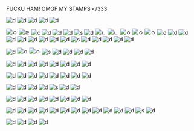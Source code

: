 FUCKU HAM! OMGF MY STAMPS </333

![d](https://media.discordapp.net/attachments/1073270199878418433/1138678576410017922/blinkiesCafe-5i.png?width=187&height=25) ![d](https://media.discordapp.net/attachments/1073270199878418433/1205373106831622194/blinkiesCafe-p6.png?ex=65d8222f&is=65c5ad2f&hm=fc82e8357a2600a635535789bbf5a7313656834e980aae8ebf088bddb8865f3b&=&format=webp&quality=lossless&width=187&height=25) ![d](https://images-ext-2.discordapp.net/external/Z1g10N7QevfF2TCWQxmK1lOY2omEBYyTPaErhbqUt4o/https/blinkies.cafe/b/blinkiesCafe-HG.gif?width=187&height=25) ![d](https://media.discordapp.net/attachments/1073270199878418433/1205291607306543154/IMG_7574.webp?ex=65d7d648&is=65c56148&hm=5f2dcaf7b91b91f9b713d4209623e29b19ad1d22052024fc8db1ee871e1e44c1&=&format=webp&width=187&height=25) ![d](https://supplies.ju.mp/assets/images/gallery08/27b40408.gif?v=6a50b904)

![ㅇ](https://supplies.ju.mp/assets/images/gallery01/0383b620.png?v=9163b103) ![ㄹ](https://supplies.ju.mp/assets/images/gallery02/b3829f51.png?v=9163b103) ![c](https://i.imgur.com/PU9ghqb.png) ![d](https://i.imgur.com/zgaRFiu.gif) ![d](https://i.imgur.com/rxe0TCe.gif)  ![d](https://supplies.ju.mp/assets/images/gallery02/e8d85b97.png?v=9163b103) ![s](https://wilardo.crd.co/assets/images/gallery08/eed9c4dc.png?v=a363c8e1) ![d](https://wilardo.crd.co/assets/images/gallery08/029b6ef8.gif?v=a363c8e1) ![ㄴ](https://wilardo.crd.co/assets/images/gallery11/09303a58.png?v=a363c8e1) ![ㄴ](https://wilardo.crd.co/assets/images/gallery08/771bec75.jpg?v=a363c8e1) ![ㅇ](https://wilardo.crd.co/assets/images/gallery10/3213c214.png?v=a363c8e1) ![ㅇ](https://wilardo.crd.co/assets/images/gallery10/0337f01e.png?v=a363c8e1) ![ㅇ](https://wilardo.crd.co/assets/images/gallery13/2170670e.png?v=a363c8e1) ![d](https://media.discordapp.net/attachments/1073270199878418433/1205287315333976065/IMG_7546.gif?ex=65d7d249&is=65c55d49&hm=8760d3864612059c79a6f204745798eb2ef16aadf397e7c1960110cc2b857fe7&=&width=123&height=70) ![d](https://64.media.tumblr.com/7a94455c84272472d9e16d37e018fc53/957bad2c6a46f594-c4/s250x400/fe1aef8f50b3373cff2c6a9ebe6ad56bd6355bce.gifv) ![d](https://y2k.neocities.org/stamps/tumblr_inline_pf6lisXxFI1tjl8rj_500.png) ![d](https://y2k.neocities.org/stamps2/believe___stamp_by_thecandycoating-dac2n2e.gif) ![d](https://y2k.neocities.org/stamps2/tumblr_inline_p81z5lzK3G1uli46t_500.png) 
![d](https://supplies.ju.mp/assets/images/gallery02/885a92a0.png?v=9163b103) ![d](https://media.discordapp.net/attachments/1073270199878418433/1205287317640839248/IMG_7541.png?ex=65d7d249&is=65c55d49&hm=2b4dfb78d7caeec51d20fde04ae6e68fad417cea9c5510f288a127e35c278cfd&=&format=webp&quality=lossless&width=122&height=68) ![d](https://media.discordapp.net/attachments/1073270199878418433/1205289772189487195/IMG_7553.png?ex=65d7d492&is=65c55f92&hm=053673a288961842795ebe7c390af12fd3545a26f24153df01f3830010417492&=&format=webp&quality=lossless&width=122&height=68) ![d](https://media.discordapp.net/attachments/1073270199878418433/1205289772403269642/IMG_7552.png?ex=65d7d492&is=65c55f92&hm=5fb9e398fcc17115a25d40658aba1b7474262fe0f32276784dabfdfe7ae55c83&=&format=webp&quality=lossless&width=122&height=68) ![s](https://media.discordapp.net/attachments/1073270199878418433/1205289773447520256/IMG_7548.png?ex=65d7d493&is=65c55f93&hm=efc31621396a630c4aa5b941e17910f2c384324f32523b74e4058e98cfd844e3&=&format=webp&quality=lossless&width=122&height=68) ![d](https://media.discordapp.net/attachments/1073270199878418433/1205289772898062356/IMG_7550.png?ex=65d7d493&is=65c55f93&hm=cbc04f674bf8a5e6b6ef49280b7be288c7051a3227f5bd5a53a0d21ceb38b3e9&=&format=webp&quality=lossless&width=122&height=68) ![d](https://images-wixmp-ed30a86b8c4ca887773594c2.wixmp.com/f/9c694ef0-ce82-461b-9e43-ea953fddf162/daq8cyh-9efa9cae-8385-4ce8-9ce8-a6c6926bc04d.gif?token=eyJ0eXAiOiJKV1QiLCJhbGciOiJIUzI1NiJ9.eyJzdWIiOiJ1cm46YXBwOjdlMGQxODg5ODIyNjQzNzNhNWYwZDQxNWVhMGQyNmUwIiwiaXNzIjoidXJuOmFwcDo3ZTBkMTg4OTgyMjY0MzczYTVmMGQ0MTVlYTBkMjZlMCIsIm9iaiI6W1t7InBhdGgiOiJcL2ZcLzljNjk0ZWYwLWNlODItNDYxYi05ZTQzLWVhOTUzZmRkZjE2MlwvZGFxOGN5aC05ZWZhOWNhZS04Mzg1LTRjZTgtOWNlOC1hNmM2OTI2YmMwNGQuZ2lmIn1dXSwiYXVkIjpbInVybjpzZXJ2aWNlOmZpbGUuZG93bmxvYWQiXX0.j65W7XXZN2pfhj1YIPuO3Z0PBfhnQSYufqp-7wIsa0Q) ![d](https://cdn.discordapp.com/attachments/856645951204491304/1057691707661094982/dbqz7wg-d90c5d12-d853-446e-a1f1-7647d7e40ad0.png) ![d](https://cdn.discordapp.com/attachments/1068679731962204200/1069649112099725472/0145fbf8.gif) ![d](https://images-wixmp-ed30a86b8c4ca887773594c2.wixmp.com/f/123d674b-ec3a-48d6-974e-6735d6a62320/d2sm101-95449cb6-e04f-4932-82be-74b71c125875.png/v1/fill/w_99,h_56,strp/meowth_stamp_by_kezzi_rose_d2sm101-fullview.png?token=eyJ0eXAiOiJKV1QiLCJhbGciOiJIUzI1NiJ9.eyJzdWIiOiJ1cm46YXBwOjdlMGQxODg5ODIyNjQzNzNhNWYwZDQxNWVhMGQyNmUwIiwiaXNzIjoidXJuOmFwcDo3ZTBkMTg4OTgyMjY0MzczYTVmMGQ0MTVlYTBkMjZlMCIsIm9iaiI6W1t7ImhlaWdodCI6Ijw9NTYiLCJwYXRoIjoiXC9mXC8xMjNkNjc0Yi1lYzNhLTQ4ZDYtOTc0ZS02NzM1ZDZhNjIzMjBcL2Qyc20xMDEtOTU0NDljYjYtZTA0Zi00OTMyLTgyYmUtNzRiNzFjMTI1ODc1LnBuZyIsIndpZHRoIjoiPD05OSJ9XV0sImF1ZCI6WyJ1cm46c2VydmljZTppbWFnZS5vcGVyYXRpb25zIl19.8KYS_zYZA7clniNsJez6FjlI0Hd3saypPLs4XxIjGEU)

![d](https://media.discordapp.net/attachments/1073270199878418433/1205300835937161226/IMG_7599.png?ex=65d7dee0&is=65c569e0&hm=bb0a444dd92e738215a4524250b845c83bcfe27ea1587a055b6f60aa969d52f1&=&format=webp&quality=lossless&width=122&height=68) ![ㅇ](https://wilardo.crd.co/assets/images/gallery10/76d74e22.png?v=a363c8e1) ![ㅇ](https://wilardo.crd.co/assets/images/gallery13/1e31de50.png?v=a363c8e1) ![s](https://media.discordapp.net/attachments/1073270199878418433/1205300836222247052/IMG_7598.png?ex=65d7dee0&is=65c569e0&hm=0c1019a095137663ee996bdfb639975ab744f332e77ecdb6710da523c1fa3d7f&=&format=webp&quality=lossless&width=122&height=68) ![d](https://media.discordapp.net/attachments/1073270199878418433/1205300834859089980/IMG_7606.png?ex=65d7dee0&is=65c569e0&hm=c6987e1e44149a5d12d7d539762805bfd1dc63443b1a424faed8b1ef082041c5&=&format=webp&quality=lossless&width=122&height=68) ![d](https://media.discordapp.net/attachments/1073270199878418433/1205300835240902727/IMG_7602.png?ex=65d7dee0&is=65c569e0&hm=c40e3a37322465a392908489530975926f54d48d65453b522da42d3f1153f7b6&=&format=webp&quality=lossless&width=125&height=70) ![d](https://media.discordapp.net/attachments/1073270199878418433/1205300835689431040/IMG_7600.png?ex=65d7dee0&is=65c569e0&hm=eb89a7ff503daf508ed562c041e20d3ff5a8b3ed118989fddd601936b11b9235&=&format=webp&quality=lossless&width=122&height=68) ![d](https://media.discordapp.net/attachments/1073270199878418433/1205300835462946887/IMG_7601.png?ex=65d7dee0&is=65c569e0&hm=535c3b41b1e2bbeedb1933507f77488705719954e2e848eed49397392cdafb2a&=&format=webp&quality=lossless&width=122&height=68)
 
![d](https://media.discordapp.net/attachments/1073270199878418433/1205293868938166402/IMG_7559.png?ex=65d7d863&is=65c56363&hm=b9f817df804b8140f8e753d7c9d113a750bf319ee7bbbaa3dc7e04136c7c9794&=&format=webp&quality=lossless&width=122&height=68) ![d](https://64.media.tumblr.com/6639241485e4d8a44424d5068593d105/2b9a0382a6693131-89/s100x200/d1ee148c3fafb0e367142811eccc5675b843f3de.pnj) ![d](https://media.discordapp.net/attachments/1073270199878418433/1205293868694765578/IMG_7560.png?ex=65d7d863&is=65c56363&hm=ba79c326df6aa0d0d8b896d4faa1c51329eb573d89d885bbcb221a1b5bfacec9&=&format=webp&quality=lossless&width=122&height=68) ![d](https://media.discordapp.net/attachments/1073270199878418433/1205293868480733204/IMG_7561.png?ex=65d7d863&is=65c56363&hm=83f09a36b2e0ddea51f515ea02c108ca1e5c5a6ae6a79f08d14a75bbf1f4957b&=&format=webp&quality=lossless&width=122&height=68) ![d](https://media.discordapp.net/attachments/1073270199878418433/1205293868262621194/IMG_7562.png?ex=65d7d863&is=65c56363&hm=3e8a48420fbba5e4cdbb3584500178eec06f68512e5e26c5f9c44e9c83975ce6&=&format=webp&quality=lossless&width=122&height=68) ![d](https://media.discordapp.net/attachments/1073270199878418433/1205301238984614000/IMG_7603.png?ex=65d7df40&is=65c56a40&hm=32955f80045599fe5e785f57f9f7404c0e3e3dedce424e474f56f3cf1fc58e01&=&format=webp&quality=lossless&width=122&height=68) ![d](https://media.discordapp.net/attachments/1073270199878418433/1205301238745407568/IMG_7604.png?ex=65d7df40&is=65c56a40&hm=d71d62adb31f584e4d1bedfb84778b1d9ef886ccd3ee2b35ab55c800a7d643d6&=&format=webp&quality=lossless&width=122&height=68) ![d](https://media.discordapp.net/attachments/1073270199878418433/1205301238397276200/IMG_7605.png?ex=65d7df40&is=65c56a40&hm=040a9a63d2d9ea08e5fce5e7ac5f46ca1c16a80d03f1506f2d03d53ab6278ad7&=&format=webp&quality=lossless&width=122&height=68)

![d](https://media.discordapp.net/attachments/1073270199878418433/1205300802303033384/IMG_7610.png?ex=65d7ded8&is=65c569d8&hm=77e6d60ef48717acbc15230951fc489828d51d3252e8929cbeef28cb33bd8aa9&=&format=webp&quality=lossless&width=122&height=68) ![d](https://media.discordapp.net/attachments/1073270199878418433/1205300801371902023/IMG_7614.png?ex=65d7ded8&is=65c569d8&hm=3cc60b44f715cb817beedca95f6f25eee1aaebba2fab3afbcc0062e340daa6b3&=&format=webp&quality=lossless&width=122&height=68) ![d](https://media.discordapp.net/attachments/1073270199878418433/1205300801652793374/IMG_7613.png?ex=65d7ded8&is=65c569d8&hm=43b7898ec247932ee9623af6e3769520fe17bce912c6a022e15a11d082c786dc&=&format=webp&quality=lossless&width=122&height=68) ![d](https://media.discordapp.net/attachments/1073270199878418433/1205300801849786408/IMG_7612.png?ex=65d7ded8&is=65c569d8&hm=2bbc9efa7d6b162a471ca5d16d2a7850d650d14e04e2c3eee9f0567066c5a1d7&=&format=webp&quality=lossless&width=122&height=68) ![d](https://media.discordapp.net/attachments/1073270199878418433/1205300802097381466/IMG_7611.png?ex=65d7ded8&is=65c569d8&hm=5e4ada5198258529d2f90080a9c50f146471de099572d628200faeda0f051547&=&format=webp&quality=lossless&width=122&height=68) ![d](https://media.discordapp.net/attachments/1073270199878418433/1205300802491523142/IMG_7608.png?ex=65d7ded8&is=65c569d8&hm=02453f6dbffcf4916b0ef284d9fdfe1f20688158dc8f5df98b233eb84bcb0bdf&=&format=webp&quality=lossless&width=122&height=68) ![d](https://media.discordapp.net/attachments/1073270199878418433/1205300802953023578/IMG_7607.png?ex=65d7ded8&is=65c569d8&hm=140d070b16a1c06678cbad1de2f01ec2500b5e5eb2df078de176eeacd3f3f216&=&format=webp&quality=lossless&width=122&height=68) ![d](https://media.discordapp.net/attachments/1073270199878418433/1205300802697306232/IMG_7609.png?ex=65d7ded8&is=65c569d8&hm=ee1ef1cd33c3f58eb11649e10720d9888f63beff57fbf5e710480e90d853a3db&=&format=webp&quality=lossless&width=122&height=68)

![d](https://media.discordapp.net/attachments/1073270199878418433/1205291607797014568/IMG_7572.png?ex=65d7d648&is=65c56148&hm=3993326d3b6750dc21e0c6414a00e52c55467220ff714aff8e05b4fbe63a93e4&=&format=webp&quality=lossless&width=122&height=67) ![d](https://media.discordapp.net/attachments/1073270199878418433/1205291608019435520/IMG_7571.png?ex=65d7d648&is=65c56148&hm=dfb6521fef38c2618388ec9afce28540e46b0e0e1f7b50c0384e55dde4694ed2&=&format=webp&quality=lossless&width=122&height=67) ![d](https://media.discordapp.net/attachments/1073270199878418433/1205287315870580736/IMG_7545.gif?ex=65d7d249&is=65c55d49&hm=52d69c134c522e712bff1ccbf853680868e507f7d76e939b774a0f63f0758f4e&=&width=131&height=78) ![d](https://media.discordapp.net/attachments/1073270199878418433/1205291607512055808/IMG_7573.webp?ex=65d7d648&is=65c56148&hm=a192742678ac9638f04d70f4cb990a7f1829976fe68bf91b6ef14d49c3334304&=&format=webp&width=122&height=67) ![s](https://media.discordapp.net/attachments/1073270199878418433/1205291608459710534/IMG_7569.png?ex=65d7d648&is=65c56148&hm=cbbdc4341eb5026e771c18814f89d31a670e08f2163d97a9dba1a6ddda633a71&=&format=webp&quality=lossless&width=122&height=68) ![d](https://media.discordapp.net/attachments/1073270199878418433/1205292092041994260/IMG_7577.png?ex=65d7d6bb&is=65c561bb&hm=c3e4ffc66a2c3819249b711d3964ad065937505d4b958609d816582bcbd12132&=&format=webp&quality=lossless&width=120&height=70) ![d](https://media.discordapp.net/attachments/1073270199878418433/1205292092293648395/IMG_7576.png?ex=65d7d6bc&is=65c561bc&hm=80565362ce86b4499a01a3c7f89c9206c44aa4c727ec9730fdc25d6c17b9978d&=&format=webp&quality=lossless&width=120&height=70)

![d](https://images-wixmp-ed30a86b8c4ca887773594c2.wixmp.com/f/6388279d-c61d-469e-ba84-435ca580f115/da7mms6-c2d22fbf-94bf-4e02-985f-4f7dd3b98a98.png/v1/fill/w_99,h_56,strp/aoba_stamp_by_kazumishio_da7mms6-fullview.png?token=eyJ0eXAiOiJKV1QiLCJhbGciOiJIUzI1NiJ9.eyJzdWIiOiJ1cm46YXBwOjdlMGQxODg5ODIyNjQzNzNhNWYwZDQxNWVhMGQyNmUwIiwiaXNzIjoidXJuOmFwcDo3ZTBkMTg4OTgyMjY0MzczYTVmMGQ0MTVlYTBkMjZlMCIsIm9iaiI6W1t7ImhlaWdodCI6Ijw9NTYiLCJwYXRoIjoiXC9mXC82Mzg4Mjc5ZC1jNjFkLTQ2OWUtYmE4NC00MzVjYTU4MGYxMTVcL2RhN21tczYtYzJkMjJmYmYtOTRiZi00ZTAyLTk4NWYtNGY3ZGQzYjk4YTk4LnBuZyIsIndpZHRoIjoiPD05OSJ9XV0sImF1ZCI6WyJ1cm46c2VydmljZTppbWFnZS5vcGVyYXRpb25zIl19.4eJY3zymcTRhh_4PQJhDTpOTb6WoIZP39Ih_AdF6Qz4) ![d](https://media.discordapp.net/attachments/1073270199878418433/1205289771585241098/IMG_7555.gif?ex=65d7d492&is=65c55f92&hm=28a5e80ddd090f728cd3aa6308fac45d300c1ee9f9911fe9cfee340bd3331a47&=&width=123&height=70) ![d](https://media.discordapp.net/attachments/1073270199878418433/1205287317179474032/IMG_7543.png?ex=65d7d249&is=65c55d49&hm=482c79ca3efc5605a6e9ab025894917a9459eda6bbae18edb76c07433df36b27&=&format=webp&quality=lossless&width=122&height=68) ![d](https://images-wixmp-ed30a86b8c4ca887773594c2.wixmp.com/f/8b1faf1a-6f00-4e9b-98c8-ca4ef44db603/d7lw7fo-74b49f33-5ea4-455a-b159-8c8009270ec5.png?token=eyJ0eXAiOiJKV1QiLCJhbGciOiJIUzI1NiJ9.eyJzdWIiOiJ1cm46YXBwOjdlMGQxODg5ODIyNjQzNzNhNWYwZDQxNWVhMGQyNmUwIiwiaXNzIjoidXJuOmFwcDo3ZTBkMTg4OTgyMjY0MzczYTVmMGQ0MTVlYTBkMjZlMCIsIm9iaiI6W1t7InBhdGgiOiJcL2ZcLzhiMWZhZjFhLTZmMDAtNGU5Yi05OGM4LWNhNGVmNDRkYjYwM1wvZDdsdzdmby03NGI0OWYzMy01ZWE0LTQ1NWEtYjE1OS04YzgwMDkyNzBlYzUucG5nIn1dXSwiYXVkIjpbInVybjpzZXJ2aWNlOmZpbGUuZG93bmxvYWQiXX0.73vXzBNDWGliLF-sRu27JQ0z342tuqUr6FIOjrrGvO0) ![d](https://images-wixmp-ed30a86b8c4ca887773594c2.wixmp.com/f/1c534523-c226-4806-94d3-82a015cd98a4/d7fp3ho-b8e3f59d-0849-4550-a07f-3f226513c403.gif?token=eyJ0eXAiOiJKV1QiLCJhbGciOiJIUzI1NiJ9.eyJzdWIiOiJ1cm46YXBwOjdlMGQxODg5ODIyNjQzNzNhNWYwZDQxNWVhMGQyNmUwIiwiaXNzIjoidXJuOmFwcDo3ZTBkMTg4OTgyMjY0MzczYTVmMGQ0MTVlYTBkMjZlMCIsIm9iaiI6W1t7InBhdGgiOiJcL2ZcLzFjNTM0NTIzLWMyMjYtNDgwNi05NGQzLTgyYTAxNWNkOThhNFwvZDdmcDNoby1iOGUzZjU5ZC0wODQ5LTQ1NTAtYTA3Zi0zZjIyNjUxM2M0MDMuZ2lmIn1dXSwiYXVkIjpbInVybjpzZXJ2aWNlOmZpbGUuZG93bmxvYWQiXX0.YU8rmklFeRr2h16H36AaKIYu4XCR6XVtUyN5MWuADJs) ![d](https://media.discordapp.net/attachments/1073270199878418433/1205289771304230932/IMG_7556.png?ex=65d7d492&is=65c55f92&hm=698e8df4058deac71d90fa18c2a06a7352786266a50ee114b336e431796cbe38&=&format=webp&quality=lossless&width=122&height=67) ![d](https://media.discordapp.net/attachments/1073270199878418433/1205292201337290772/IMG_7579.webp?ex=65d7d6d6&is=65c561d6&hm=4c27db27c6279c91ddc3866fe5da7a0461c0c0a3cc98f1f838822ffea4964f25&=&format=webp&width=122&height=70) ![d](https://media.discordapp.net/attachments/1073270199878418433/1205292201555263488/IMG_7578.png?ex=65d7d6d6&is=65c561d6&hm=4ee5d6246118e1694bd0dcc35a6da48d4d174598463a2424b2f81b84933ebff6&=&format=webp&quality=lossless&width=122&height=68)

![d](https://images-ext-1.discordapp.net/external/XXzYjwbrQAUVkeFC4lu-o3kT3MggaO0ViMSK20fpSyo/https/camo.githubusercontent.com/a0b43abdd58acecd0ad8cf1d331f075b283a6b0dd3e0a8a47b620e629fad80b7/68747470733a2f2f36342e6d656469612e74756d626c722e636f6d2f65303866323439316431633132633261376236346662313535336365353634612f74756d626c725f707668756e6f524c7872317862677530386f345f3130302e706e67?format=webp&width=123&height=70) ![d](https://media.discordapp.net/attachments/1073270199878418433/1205298082401488956/IMG_7594.png?ex=65d7dc50&is=65c56750&hm=553d3de746b9f1eb156b25363ef8f60c1079b978444048842924a6d0672eb234&=&format=webp&quality=lossless&width=122&height=68) ![d](https://media.discordapp.net/attachments/1073270199878418433/1205298083282419782/IMG_7591.png?ex=65d7dc50&is=65c56750&hm=68779e1b55f7aa3368ea46e83d2042921c86db82d4b3285018460b18c3c6cfaf&=&format=webp&quality=lossless&width=122&height=68) ![d](https://media.discordapp.net/attachments/1073270199878418433/1205298084003975189/IMG_7588.png?ex=65d7dc50&is=65c56750&hm=57e26fe70af712d65789f3427dd59d5467e575755ad639f1df83566f0c7df9d3&=&format=webp&quality=lossless&width=122&height=68) ![d](https://media.discordapp.net/attachments/1073270199878418433/1205298082754076743/IMG_7593.png?ex=65d7dc50&is=65c56750&hm=0267764829d69327a4b775811fc90df18e23b5f01b7fc38e46c2ef0a80b53512&=&format=webp&quality=lossless&width=122&height=68) ![d](https://media.discordapp.net/attachments/1073270199878418433/1205298082963656794/IMG_7592.png?ex=65d7dc50&is=65c56750&hm=2f3daeef35ce6ade51447b2254f05a68fed7f6f4f2a27c73aa511fa2185c4f89&=&format=webp&quality=lossless&width=122&height=68) ![d](https://media.discordapp.net/attachments/1073270199878418433/1205298083525566495/IMG_7590.png?ex=65d7dc50&is=65c56750&hm=91746954cf498434ef76146c38af33e939f107eda6c5d0be729da78e7e847d1a&=&format=webp&quality=lossless&width=122&height=68) ![d](https://media.discordapp.net/attachments/1073270199878418433/1205298082112340029/IMG_7595.png?ex=65d7dc50&is=65c56750&hm=27c8868ab04017b025d7634e696aaf42a0dc8d99cdcf9240ff54d4abe7a4ec08&=&format=webp&quality=lossless&width=122&height=68) ![d](https://media.discordapp.net/attachments/1073270199878418433/1205298083785605230/IMG_7589.png?ex=65d7dc50&is=65c56750&hm=a983a2781f9251bb6d337bef8d6574ea7a7fab3e5fc48d2957b3a2ba3c8e5202&=&format=webp&quality=lossless&width=122&height=68) ![d](https://media.discordapp.net/attachments/1073270199878418433/1205298081843908638/IMG_7596.png?ex=65d7dc50&is=65c56750&hm=030ba2efe78305ef049fdbfa1cb0d5b9f10b11bfbc5ebeb81903b5b9b20ec666&=&format=webp&quality=lossless&width=122&height=68) ![d](https://media.discordapp.net/attachments/1073270199878418433/1205298088344821852/IMG_7584.png?ex=65d7dc51&is=65c56751&hm=f8df5acc1100c879f8e69b32c23a6bc91b811dc92a8f709ac6cfcf605962b942&=&format=webp&quality=lossless&width=122&height=68) ![d](https://media.discordapp.net/attachments/1073270199878418433/1205298084305961031/IMG_7585.png?ex=65d7dc50&is=65c56750&hm=286159634a09b5f60561d3fce847df107794eef85ac015a28460dc35b17c948e&=&format=webp&quality=lossless&width=122&height=68) ![s](https://media.discordapp.net/attachments/1073270199878418433/1205289771996553257/IMG_7554.png?ex=65d7d492&is=65c55f92&hm=dac9132378601c3c2dfe91a1778187ca4b5c0f487e1c1a1a57ad147193ce9d40&=&format=webp&quality=lossless&width=122&height=68)  ![d](https://images-wixmp-ed30a86b8c4ca887773594c2.wixmp.com/f/bef665ae-4eed-4510-bf72-5980451aba11/da5g311-9140dd30-d57b-4083-9e1d-62e6ba8a049c.jpg/v1/fill/w_99,h_56,q_75,strp/ensemble_starts_stamp_by_mea_min_da5g311-fullview.jpg?token=eyJ0eXAiOiJKV1QiLCJhbGciOiJIUzI1NiJ9.eyJzdWIiOiJ1cm46YXBwOjdlMGQxODg5ODIyNjQzNzNhNWYwZDQxNWVhMGQyNmUwIiwiaXNzIjoidXJuOmFwcDo3ZTBkMTg4OTgyMjY0MzczYTVmMGQ0MTVlYTBkMjZlMCIsIm9iaiI6W1t7ImhlaWdodCI6Ijw9NTYiLCJwYXRoIjoiXC9mXC9iZWY2NjVhZS00ZWVkLTQ1MTAtYmY3Mi01OTgwNDUxYWJhMTFcL2RhNWczMTEtOTE0MGRkMzAtZDU3Yi00MDgzLTllMWQtNjJlNmJhOGEwNDljLmpwZyIsIndpZHRoIjoiPD05OSJ9XV0sImF1ZCI6WyJ1cm46c2VydmljZTppbWFnZS5vcGVyYXRpb25zIl19.6kuGg5ZOVlHczptadBzNiVVxJZ_fKMfYzKxN0xRP3cY)

![d](https://lifted.crd.co/assets/images/gallery03/e1301be4.jpg?v=540c5116) ![d](https://lifted.crd.co/assets/images/gallery03/1603b7b6.jpg?v=540c5116) ![d](https://lifted.crd.co/assets/images/gallery03/9a5959e5.gif?v=540c5116) ![d](https://lifted.crd.co/assets/images/gallery03/79b7d3fb.jpg?v=540c5116)
<!--
**LAy7LOW2/LAy7LOW2** is a ✨ _special_ ✨ repository because its `README.md` (this file) appears on your GitHub profile.

Here are some ideas to get you started:

- 🔭 I’m currently working on ...
- 🌱 I’m currently learning ...
- 👯 I’m looking to collaborate on ...
- 🤔 I’m looking for help with ...
- 💬 Ask me about ...
- 📫 How to reach me: ...
- 😄 Pronouns: ...
- ⚡ Fun fact: ...
-->
